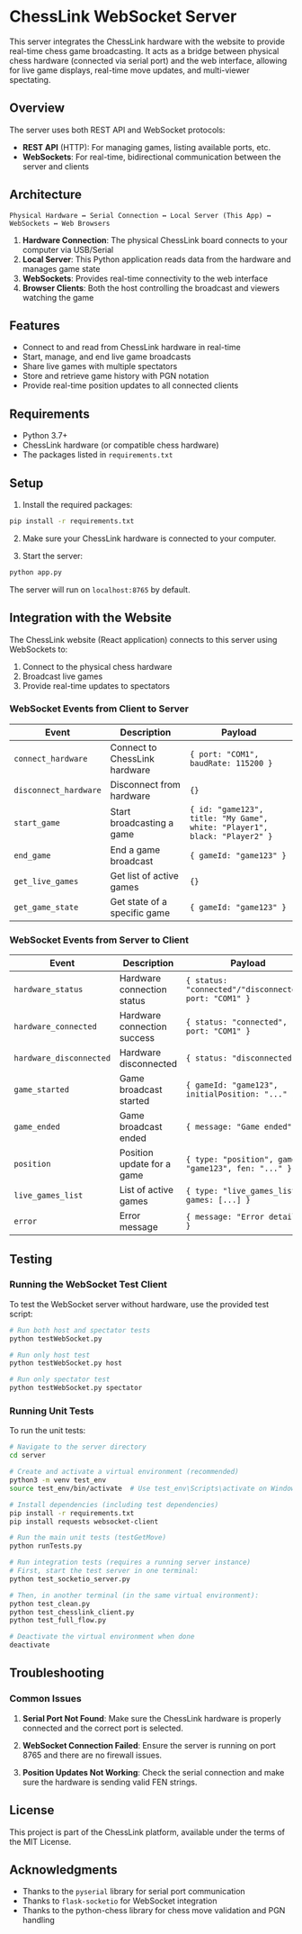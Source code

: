 # ChessLink WebSocket Server

This server integrates the ChessLink hardware with the website to provide real-time chess game broadcasting. It acts as a bridge between physical chess hardware (connected via serial port) and the web interface, allowing for live game displays, real-time move updates, and multi-viewer spectating.

## Overview

The server uses both REST API and WebSocket protocols:

- **REST API** (HTTP): For managing games, listing available ports, etc.
- **WebSockets**: For real-time, bidirectional communication between the server and clients

## Architecture

```
Physical Hardware ↔ Serial Connection ↔ Local Server (This App) ↔ WebSockets ↔ Web Browsers
```

1. **Hardware Connection**: The physical ChessLink board connects to your computer via USB/Serial
2. **Local Server**: This Python application reads data from the hardware and manages game state
3. **WebSockets**: Provides real-time connectivity to the web interface
4. **Browser Clients**: Both the host controlling the broadcast and viewers watching the game

## Features

- Connect to and read from ChessLink hardware in real-time
- Start, manage, and end live game broadcasts
- Share live games with multiple spectators
- Store and retrieve game history with PGN notation
- Provide real-time position updates to all connected clients

## Requirements

- Python 3.7+
- ChessLink hardware (or compatible chess hardware)
- The packages listed in `requirements.txt`

## Setup

1. Install the required packages:

```bash
pip install -r requirements.txt
```

2. Make sure your ChessLink hardware is connected to your computer.

3. Start the server:

```bash
python app.py
```

The server will run on `localhost:8765` by default.

## Integration with the Website

The ChessLink website (React application) connects to this server using WebSockets to:

1. Connect to the physical chess hardware
2. Broadcast live games
3. Provide real-time updates to spectators

### WebSocket Events from Client to Server

| Event | Description | Payload |
|-------|-------------|---------|
| `connect_hardware` | Connect to ChessLink hardware | `{ port: "COM1", baudRate: 115200 }` |
| `disconnect_hardware` | Disconnect from hardware | `{}` |
| `start_game` | Start broadcasting a game | `{ id: "game123", title: "My Game", white: "Player1", black: "Player2" }` |
| `end_game` | End a game broadcast | `{ gameId: "game123" }` |
| `get_live_games` | Get list of active games | `{}` |
| `get_game_state` | Get state of a specific game | `{ gameId: "game123" }` |

### WebSocket Events from Server to Client

| Event | Description | Payload |
|-------|-------------|---------|
| `hardware_status` | Hardware connection status | `{ status: "connected"/"disconnected", port: "COM1" }` |
| `hardware_connected` | Hardware connection success | `{ status: "connected", port: "COM1" }` |
| `hardware_disconnected` | Hardware disconnected | `{ status: "disconnected" }` |
| `game_started` | Game broadcast started | `{ gameId: "game123", initialPosition: "..." }` |
| `game_ended` | Game broadcast ended | `{ message: "Game ended" }` |
| `position` | Position update for a game | `{ type: "position", gameId: "game123", fen: "..." }` |
| `live_games_list` | List of active games | `{ type: "live_games_list", games: [...] }` |
| `error` | Error message | `{ message: "Error details" }` |

## Testing

### Running the WebSocket Test Client

To test the WebSocket server without hardware, use the provided test script:

```bash
# Run both host and spectator tests
python testWebSocket.py

# Run only host test
python testWebSocket.py host

# Run only spectator test
python testWebSocket.py spectator
```

### Running Unit Tests

To run the unit tests:

```bash
# Navigate to the server directory
cd server

# Create and activate a virtual environment (recommended)
python3 -m venv test_env
source test_env/bin/activate  # Use test_env\Scripts\activate on Windows

# Install dependencies (including test dependencies)
pip install -r requirements.txt
pip install requests websocket-client

# Run the main unit tests (testGetMove)
python runTests.py

# Run integration tests (requires a running server instance)
# First, start the test server in one terminal:
python test_socketio_server.py

# Then, in another terminal (in the same virtual environment):
python test_clean.py
python test_chesslink_client.py
python test_full_flow.py

# Deactivate the virtual environment when done
deactivate
```

## Troubleshooting

### Common Issues

1. **Serial Port Not Found**: Make sure the ChessLink hardware is properly connected and the correct port is selected.

2. **WebSocket Connection Failed**: Ensure the server is running on port 8765 and there are no firewall issues.

3. **Position Updates Not Working**: Check the serial connection and make sure the hardware is sending valid FEN strings.

## License

This project is part of the ChessLink platform, available under the terms of the MIT License.

## Acknowledgments

- Thanks to the `pyserial` library for serial port communication
- Thanks to `flask-socketio` for WebSocket integration
- Thanks to the python-chess library for chess move validation and PGN handling 